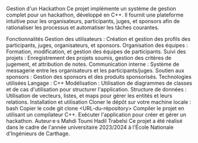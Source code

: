 Gestion d'un Hackathon
Ce projet implémente un système de gestion complet pour un hackathon, développé en C++. Il fournit une plateforme intuitive pour les organisateurs, participants, juges, et sponsors afin de rationaliser les processus et automatiser les tâches courantes.

Fonctionnalités
Gestion des utilisateurs : Création et gestion des profils des participants, juges, organisateurs, et sponsors.
Organisation des équipes : Formation, modification, et gestion des équipes de participants.
Suivi des projets : Enregistrement des projets soumis, gestion des critères de jugement, et attribution de notes.
Communication interne : Système de messagerie entre les organisateurs et les participants/juges.
Soutien aux sponsors : Gestion des sponsors et des produits sponsorisés.
Technologies utilisées
Langage : C++
Modélisation : Utilisation de diagrammes de classes et de cas d'utilisation pour structurer l'application.
Structure de données : Utilisation de vecteurs, listes, et maps pour gérer les entités et leurs relations.
Installation et utilisation
Cloner le dépôt sur votre machine locale :
bash
Copier le code
git clone <URL-du-répository>
Compiler le projet en utilisant un compilateur C++.
Exécuter l'application pour créer et gérer un hackathon.
Auteur·e·s
Mahdi Toumi
Hadil Trabelsi
Ce projet a été réalisé dans le cadre de l'année universitaire 2023/2024 à l'École Nationale d'Ingénieurs de Carthage.